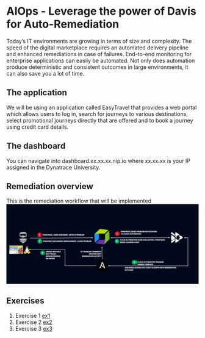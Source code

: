 # AIOps - Leverage the power of Davis for Auto-Remediation 

Today’s IT environments are growing in terms of size and complexity. The speed of the digital marketplace requires an automated delivery pipeline and enhanced remediations in case of failures. End-to-end monitoring for enterprise applications can easily be automated. Not only does automation produce deterministic and consistent outcomes in large environments, it can also save you a lot of time.

## The application
We will be using an application called EasyTravel that provides a web portal which allows users to log in, search for journeys to various destinations, select promotional journeys directly that are offered and to book a journey using credit card details. 

## The dashboard
You can navigate into dashboard.xx.xx.xx.nip.io where xx.xx.xx is your IP assigned in the Dynatrace University.

## Remediation overview
This is the remediation workflow that will be implemented
![workflow](./workflow.png)


## Exercises
1. Exercise 1 [ex1](exercises/exercise-1.md)
2. Exercise 2 [ex2](exercises/exercise-2.md)
3. Exercise 3 [ex3](exercises/exercise-3.md)   